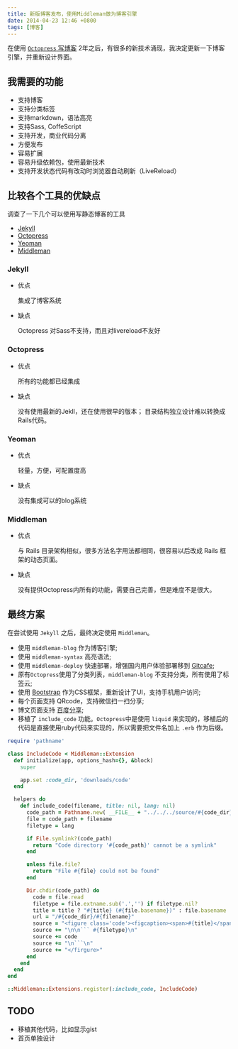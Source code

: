 ```yaml
---
title: 新版博客发布，使用Middleman做为博客引擎
date: 2014-04-23 12:46 +0800
tags: [博客]
---
```


在使用 [`Octopress` 写博客][blogging] 2年之后，有很多的新技术涌现，我决定更新一下博客引擎，并重新设计界面。

## 我需要的功能

-   支持博客
-   支持分类标签
-   支持markdown，语法高亮
-   支持Sass, CoffeScript
-   支持开发，商业代码分离
-   方便发布
-   容易扩展
-   容易升级依赖包，使用最新技术
-   支持开发状态代码有改动时浏览器自动刷新（LiveReload）

<!-- more -->

## 比较各个工具的优缺点

调查了一下几个可以使用写静态博客的工具

-   [Jekyll][]
-   [Octopress][]
-   [Yeoman][]
-   [Middleman][]

### Jekyll

-   优点

    集成了博客系统

-   缺点

    Octopress 对Sass不支持，而且对livereload不友好

### Octopress

-   优点

    所有的功能都已经集成

-   缺点

    没有使用最新的Jekll，还在使用很早的版本；
    目录结构独立设计难以转换成Rails代码。

### Yeoman

-   优点

    轻量，方便，可配置度高

-   缺点

    没有集成可以的blog系统

### Middleman

-   优点

    与 Rails 目录架构相似，很多方法名字用法都相同，很容易以后改成 Rails 框架的动态页面。

-   缺点

    没有提供Octopress内所有的功能，需要自己完善，但是难度不是很大。

## 最终方案

在尝试使用 `Jekyll` 之后，最终决定使用 `Middleman`。

-   使用 `middleman-blog` 作为博客引擎;
-   使用 `middleman-syntax` 高亮语法;
-   使用 `middleman-deploy` 快速部署，增强国内用户体验部署移到 [Gitcafe][];
-   原有`Octopress`使用了分类列表，`middleman-blog` 不支持分类，所有使用了标签云;
-   使用 [Bootstrap][] 作为CSS框架，重新设计了UI，支持手机用户访问;
-   每个页面支持 QRcode，支持微信扫一扫分享;
-   博文页面支持 [百度分享][baidushare];
-   移植了 `include_code` 功能。`Octopress`中是使用 `liquid` 来实现的，移植后的代码是直接使用ruby代码来实现的，所以需要把文件名加上 `.erb` 作为后缀。

```ruby
require 'pathname'

class IncludeCode < Middleman::Extension
  def initialize(app, options_hash={}, &block)
    super

    app.set :code_dir, 'downloads/code'
  end

  helpers do
    def include_code(filename, title: nil, lang: nil)
      code_path = Pathname.new( __FILE__ + "../../../source/#{code_dir}/").expand_path
      file = code_path + filename
      filetype = lang

      if File.symlink?(code_path)
        return "Code directory '#{code_path}' cannot be a symlink"
      end

      unless file.file?
        return "File #{file} could not be found"
      end

      Dir.chdir(code_path) do
        code = file.read
        filetype = file.extname.sub('.','') if filetype.nil?
        title = title ? "#{title} (#{file.basename})" : file.basename
        url = "/#{code_dir}/#{filename}"
        source = "<figure class='code'><figcaption><span>#{title}</span> <a href='#{url}'>源码</a></figcaption>"
        source += "\n\n``` #{filetype}\n"
        source += code
        source += "\n```\n"
        source += "</firgure>"
      end
    end
  end
end

::Middleman::Extensions.register(:include_code, IncludeCode)
```

## TODO

-   移植其他代码，比如显示gist
-   首页单独设计

[blogging]:   /blog/2012/04/21/install-octopress-to-write-blogs-and-deploy-on-github-dot-com/
[Octopress]:  http://octopress.org
[Jekyll]:     http://jekyllrb.com
[Yeoman]:     http://yeoman.io
[Middleman]:  http://middlemanapp.com
[Gitcafe]:    http://gitcafe.com
[Bootstrap]:  http://getbootstrap.com
[baidushare]: http://share.baidu.com
